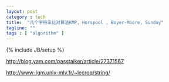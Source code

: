 ```yaml
---
layout: post
category : tech
title:  "几个字符串比对算法KMP, Horspool , Boyer-Moore, Sunday"
tagline: ""
tags : [ "algorithm" ] 
---
```

{% include JB/setup %}

http://blog.yam.com/passtaiker/article/27371567

http://www-igm.univ-mlv.fr/~lecroq/string/

